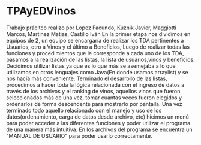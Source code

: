 # TPAyEDVinos
Trabajo prácitco realizo por
Lopez Facundo,
Kuznik Javier,
Maggiotti Marcos,
Martinez Matias,
Castillo Iván
En la primer etapa nos dividimos en equipos de 2, un equipo se encargaría de realizar los TDA pertinentes a Usuarios, otro a Vinos y el último a Beneficios,
Luego de realizar todas las funciones y procedimientos que le corresponde a cada uno de los TDA, pasamos a la realización de las listas, la lista de usuarios,vinos y beneficios. Decidimos utilizar listas ya que es lo que más se asemejaba a lo que utilizamos en otros lenguajes como Java(En donde usamos arraylist) y se nos hacía más conveniente.
Terminado el desarrollo de las listas, procedimos a hacer toda la lógica relacionada con el ingreso de datos a través de los archivos y el ranking de vinos, aquellos vinos que fueron seleccionados más de una vez, tomar cuantas veces fueron elegidos  y ordenarlos de forma descendente para mostrarlo por pantalla.
Una vez terminado todo aquello relacionado con el manejo y uso de los datos(ordenamiento, carga de datos desde archivo, etc) hicimos un menú para poder acceder a las diferentes funciones y poder utilizar el programa de una manera más intuitiva.
En los archivos del programa se encuentra un "MANUAL DE USUARIO" para poder usarlo correctamente.

